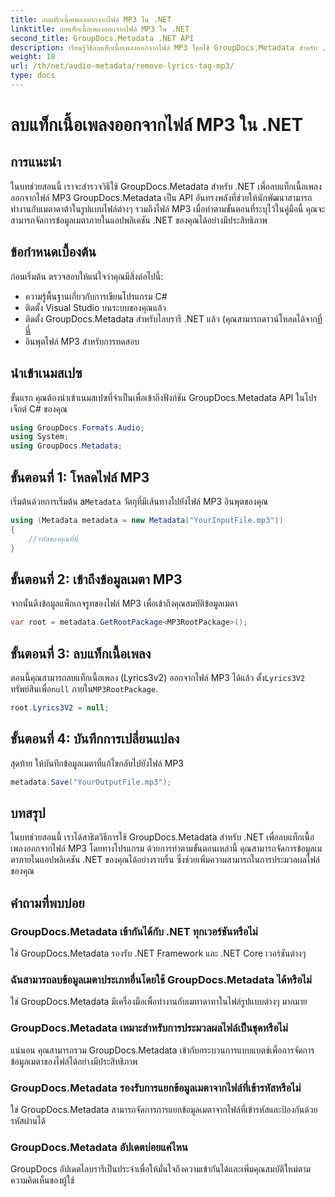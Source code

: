 ```yaml
---
title: ลบแท็กเนื้อเพลงออกจากไฟล์ MP3 ใน .NET
linktitle: ลบแท็กเนื้อเพลงออกจากไฟล์ MP3 ใน .NET
second_title: GroupDocs.Metadata .NET API
description: เรียนรู้วิธีลบแท็กเนื้อเพลงออกจากไฟล์ MP3 โดยใช้ GroupDocs.Metadata สำหรับ .NET ปฏิบัติตามคำแนะนำทีละขั้นตอนของเราเพื่อการจัดการข้อมูลเมตาที่มีประสิทธิภาพ
weight: 18
url: /th/net/audio-metadata/remove-lyrics-tag-mp3/
type: docs
---
```

# ลบแท็กเนื้อเพลงออกจากไฟล์ MP3 ใน .NET

## การแนะนำ
ในบทช่วยสอนนี้ เราจะสำรวจวิธีใช้ GroupDocs.Metadata สำหรับ .NET เพื่อลบแท็กเนื้อเพลงออกจากไฟล์ MP3 GroupDocs.Metadata เป็น API อันทรงพลังที่ช่วยให้นักพัฒนาสามารถทำงานกับเมตาดาต้าในรูปแบบไฟล์ต่างๆ รวมถึงไฟล์ MP3 เมื่อทำตามขั้นตอนที่ระบุไว้ในคู่มือนี้ คุณจะสามารถจัดการข้อมูลเมตาภายในแอปพลิเคชัน .NET ของคุณได้อย่างมีประสิทธิภาพ
## ข้อกำหนดเบื้องต้น
ก่อนเริ่มต้น ตรวจสอบให้แน่ใจว่าคุณมีสิ่งต่อไปนี้:
- ความรู้พื้นฐานเกี่ยวกับการเขียนโปรแกรม C#
- ติดตั้ง Visual Studio บนระบบของคุณแล้ว
-  ติดตั้ง GroupDocs.Metadata สำหรับไลบรารี .NET แล้ว (คุณสามารถดาวน์โหลดได้จาก[ที่นี่](https://releases.groupdocs.com/metadata/net/-)
- อินพุตไฟล์ MP3 สำหรับการทดสอบ

## นำเข้าเนมสเปซ
ขั้นแรก คุณต้องนำเข้าเนมสเปซที่จำเป็นเพื่อเข้าถึงฟังก์ชัน GroupDocs.Metadata API ในโปรเจ็กต์ C# ของคุณ
```csharp
using GroupDocs.Formats.Audio;
using System;
using GroupDocs.Metadata;
```
## ขั้นตอนที่ 1: โหลดไฟล์ MP3
 เริ่มต้นด้วยการเริ่มต้น a`Metadata` วัตถุที่มีเส้นทางไปยังไฟล์ MP3 อินพุตของคุณ
```csharp
using (Metadata metadata = new Metadata("YourInputFile.mp3"))
{
    //รหัสของคุณที่นี่
}
```
## ขั้นตอนที่ 2: เข้าถึงข้อมูลเมตา MP3
จากนั้นดึงข้อมูลแพ็กเกจรูทของไฟล์ MP3 เพื่อเข้าถึงคุณสมบัติข้อมูลเมตา
```csharp
var root = metadata.GetRootPackage<MP3RootPackage>();
```
## ขั้นตอนที่ 3: ลบแท็กเนื้อเพลง
 ตอนนี้คุณสามารถลบแท็กเนื้อเพลง (Lyrics3v2) ออกจากไฟล์ MP3 ได้แล้ว ตั้ง`Lyrics3V2` ทรัพย์สินเพื่อ`null` ภายใน`MP3RootPackage`.
```csharp
root.Lyrics3V2 = null;
```
## ขั้นตอนที่ 4: บันทึกการเปลี่ยนแปลง
สุดท้าย ให้บันทึกข้อมูลเมตาที่แก้ไขกลับไปยังไฟล์ MP3
```csharp
metadata.Save("YourOutputFile.mp3");
```

## บทสรุป
ในบทช่วยสอนนี้ เราได้สาธิตวิธีการใช้ GroupDocs.Metadata สำหรับ .NET เพื่อลบแท็กเนื้อเพลงออกจากไฟล์ MP3 โดยทางโปรแกรม ด้วยการทำตามขั้นตอนเหล่านี้ คุณสามารถจัดการข้อมูลเมตาภายในแอปพลิเคชัน .NET ของคุณได้อย่างราบรื่น ซึ่งช่วยเพิ่มความสามารถในการประมวลผลไฟล์ของคุณ

## คำถามที่พบบ่อย
### GroupDocs.Metadata เข้ากันได้กับ .NET ทุกเวอร์ชันหรือไม่
ใช่ GroupDocs.Metadata รองรับ .NET Framework และ .NET Core เวอร์ชันต่างๆ
### ฉันสามารถลบข้อมูลเมตาประเภทอื่นโดยใช้ GroupDocs.Metadata ได้หรือไม่
ใช่ GroupDocs.Metadata มีเครื่องมือเพื่อทำงานกับเมทาดาทาในไฟล์รูปแบบต่างๆ มากมาย
### GroupDocs.Metadata เหมาะสำหรับการประมวลผลไฟล์เป็นชุดหรือไม่
แน่นอน คุณสามารถรวม GroupDocs.Metadata เข้ากับกระบวนการแบบแบตช์เพื่อการจัดการข้อมูลเมตาของไฟล์ได้อย่างมีประสิทธิภาพ
### GroupDocs.Metadata รองรับการแยกข้อมูลเมตาจากไฟล์ที่เข้ารหัสหรือไม่
ใช่ GroupDocs.Metadata สามารถจัดการการแยกข้อมูลเมตาจากไฟล์ที่เข้ารหัสและป้องกันด้วยรหัสผ่านได้
### GroupDocs.Metadata อัปเดตบ่อยแค่ไหน
GroupDocs อัปเดตไลบรารีเป็นประจำเพื่อให้มั่นใจถึงความเข้ากันได้และเพิ่มคุณสมบัติใหม่ตามความคิดเห็นของผู้ใช้